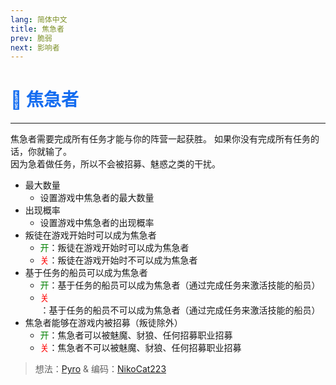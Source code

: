 ```yaml
---
lang: 简体中文
title: 焦急者
prev: 脆弱
next: 影响者
---
```


# <font color=#136cf0>👟 <b>焦急者</b></font> <Badge text="Harmful" type="tip" vertical="middle"/>

***

焦急者需要完成所有任务才能与你的阵营一起获胜。 如果你没有完成所有任务的话，你就输了。<br>
因为急着做任务，所以不会被招募、魅惑之类的干扰。

- 最大数量
  - 设置游戏中焦急者的最大数量
- 出现概率
  - 设置游戏中焦急者的出现概率
- 叛徒在游戏开始时可以成为焦急者
  - <font color=green>开</font>：叛徒在游戏开始时可以成为焦急者
  - <font color=red>关</font>：叛徒在游戏开始时不可以成为焦急者
- 基于任务的船员可以成为焦急者
  - <font color=green>开</font>：基于任务的船员可以成为焦急者（通过完成任务来激活技能的船员）
  - <font color=red>关</font>：基于任务的船员不可以成为焦急者（通过完成任务来激活技能的船员）
- 焦急者能够在游戏内被招募（叛徒除外）
  - <font color=green>开</font>：焦急者可以被魅魔、豺狼、任何招募职业招募
  - <font color=red>关</font>：焦急者不可以被魅魔、豺狼、任何招募职业招募

> 想法：[Pyro](#) & 编码：[NikoCat223](https://github.com/NikoCat233)
